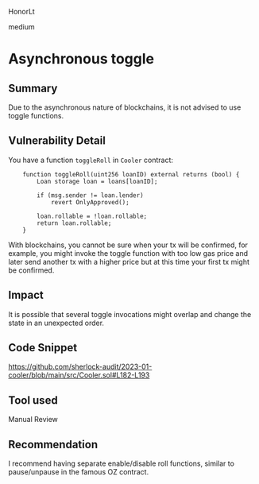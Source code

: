 HonorLt

medium

# Asynchronous toggle

## Summary
Due to the asynchronous nature of blockchains, it is not advised to use toggle functions.

## Vulnerability Detail
You have a function ```toggleRoll``` in ```Cooler``` contract:
```solidity
    function toggleRoll(uint256 loanID) external returns (bool) {
        Loan storage loan = loans[loanID];

        if (msg.sender != loan.lender)
            revert OnlyApproved();

        loan.rollable = !loan.rollable;
        return loan.rollable;
    }
```
With blockchains, you cannot be sure when your tx will be confirmed, for example, you might invoke the toggle function with too low gas price and later send another tx with a higher price but at this time your first tx might be confirmed.

## Impact
It is possible that several toggle invocations might overlap and change the state in an unexpected order.

## Code Snippet

https://github.com/sherlock-audit/2023-01-cooler/blob/main/src/Cooler.sol#L182-L193

## Tool used

Manual Review

## Recommendation
I recommend having separate enable/disable roll functions, similar to pause/unpause in the famous OZ contract.
